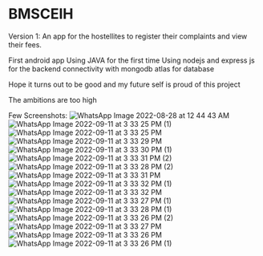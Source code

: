 # BMSCEIH

Version 1: An app for the hostellites to register their complaints and view their fees.

First android app
Using JAVA for the first time
Using nodejs and express js for the backend connectivity with mongodb atlas for database


Hope it turns out to be good and my future self is proud of this project


The ambitions are too high

Few Screenshots:
![WhatsApp Image 2022-08-28 at 12 44 43 AM](https://user-images.githubusercontent.com/95773361/189539158-edb8d305-dd2d-4028-a393-46094524e865.jpeg)
![WhatsApp Image 2022-09-11 at 3 33 25 PM (1)](https://user-images.githubusercontent.com/95773361/189539170-637f54e3-9e4e-4c7a-a2bb-cd291b57ff6c.jpeg)
![WhatsApp Image 2022-09-11 at 3 33 25 PM](https://user-images.githubusercontent.com/95773361/189539179-0d98d8d4-0e01-4140-b155-21be7b827800.jpeg)
![WhatsApp Image 2022-09-11 at 3 33 29 PM](https://user-images.githubusercontent.com/95773361/189539200-41e74690-166d-47a0-8be8-84822b77c07b.jpeg)
![WhatsApp Image 2022-09-11 at 3 33 30 PM (1)](https://user-images.githubusercontent.com/95773361/189539206-fbbf3a1b-6f82-4f79-af39-c5a8d86f1a73.jpeg)
![WhatsApp Image 2022-09-11 at 3 33 31 PM (2)](https://user-images.githubusercontent.com/95773361/189539217-f09ee33c-f939-426b-8b46-b7dd503a2854.jpeg)
![WhatsApp Image 2022-09-11 at 3 33 28 PM (2)](https://user-images.githubusercontent.com/95773361/189539240-c7d18f4d-829d-45b6-9867-6690abb56603.jpeg)
![WhatsApp Image 2022-09-11 at 3 33 31 PM](https://user-images.githubusercontent.com/95773361/189539246-b8910cff-e4e0-4170-90b4-07cf68b0302b.jpeg)
![WhatsApp Image 2022-09-11 at 3 33 32 PM (1)](https://user-images.githubusercontent.com/95773361/189539256-d9e8c962-7d6b-4114-b64f-32d818761a94.jpeg)
![WhatsApp Image 2022-09-11 at 3 33 32 PM](https://user-images.githubusercontent.com/95773361/189539271-43c37f02-333d-456d-8f1e-c288058d216f.jpeg)
![WhatsApp Image 2022-09-11 at 3 33 27 PM (1)](https://user-images.githubusercontent.com/95773361/189539279-09d781d3-d747-4285-a2ba-0bd5af44fd47.jpeg)
![WhatsApp Image 2022-09-11 at 3 33 28 PM (1)](https://user-images.githubusercontent.com/95773361/189539295-3ad3370f-6f7f-4528-a78a-0957d43e95fd.jpeg)
![WhatsApp Image 2022-09-11 at 3 33 26 PM (2)](https://user-images.githubusercontent.com/95773361/189539309-9a124c13-dc46-43d9-a376-33bed81fbe1f.jpeg)
![WhatsApp Image 2022-09-11 at 3 33 27 PM](https://user-images.githubusercontent.com/95773361/189539316-acf7d534-2b4b-4481-a763-40d389281d3c.jpeg)
![WhatsApp Image 2022-09-11 at 3 33 26 PM](https://user-images.githubusercontent.com/95773361/189539325-ebd8eb44-6210-4081-bef0-e94be8ff723c.jpeg)
![WhatsApp Image 2022-09-11 at 3 33 26 PM (1)](https://user-images.githubusercontent.com/95773361/189539336-54934a0d-f115-42e7-b733-d0487ee2eb7a.jpeg)
 

